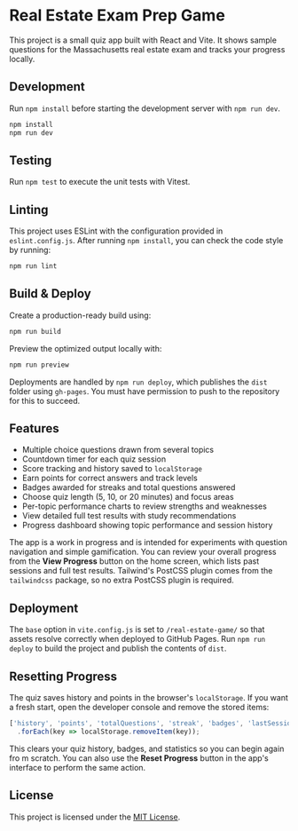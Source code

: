 # Real Estate Exam Prep Game

This project is a small quiz app built with React and Vite. It shows sample questions for the Massachusetts real estate exam and tracks your progress locally.

## Development

Run `npm install` before starting the development server with `npm run dev`.

```bash
npm install
npm run dev
```

## Testing

Run `npm test` to execute the unit tests with Vitest.

## Linting

This project uses ESLint with the configuration provided in `eslint.config.js`.
After running `npm install`, you can check the code style by running:

```bash
npm run lint
```

## Build & Deploy

Create a production-ready build using:

```bash
npm run build
```

Preview the optimized output locally with:

```bash
npm run preview
```

Deployments are handled by `npm run deploy`, which publishes the `dist` folder using `gh-pages`. You must have permission to push to the repository for this to succeed.

## Features

- Multiple choice questions drawn from several topics
- Countdown timer for each quiz session
- Score tracking and history saved to `localStorage`
- Earn points for correct answers and track levels
- Badges awarded for streaks and total questions answered
- Choose quiz length (5, 10, or 20 minutes) and focus areas
- Per-topic performance charts to review strengths and weaknesses
- View detailed full test results with study recommendations
- Progress dashboard showing topic performance and session history


The app is a work in progress and is intended for experiments with question navigation and simple gamification.
You can review your overall progress from the **View Progress** button on the home screen, which lists past sessions and full test results.
Tailwind's PostCSS plugin comes from the `tailwindcss` package, so no extra PostCSS plugin is required.

## Deployment

The `base` option in `vite.config.js` is set to `/real-estate-game/` so that assets resolve correctly when deployed to GitHub Pages. Run `npm run deploy` to build the project and publish the contents of `dist`.

## Resetting Progress

The quiz saves history and points in the browser's `localStorage`. If you want a
fresh start, open the developer console and remove the stored items:

```js
['history', 'points', 'totalQuestions', 'streak', 'badges', 'lastSession', 'schedule']
  .forEach(key => localStorage.removeItem(key));
```

This clears your quiz history, badges, and statistics so you can begin again fro
m scratch. You can also use the **Reset Progress** button in the app's interface
to perform the same action.

## License

This project is licensed under the [MIT License](LICENSE).
